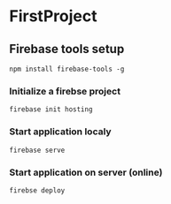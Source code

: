 # FirstProject

## Firebase tools setup
```
npm install firebase-tools -g
```

### Initialize a firebse project
```
firebase init hosting
```

### Start application localy
```
firebase serve
```

### Start application on server (online)
```
firebse deploy
```


